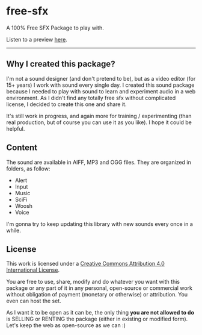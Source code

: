 # free-sfx
A 100% Free SFX Package to play with.

Listen to a preview [here](http://arnofaure.github.io/free-sfx/).

---

Why I created this package?
---
I'm not a sound designer (and don't pretend to be), but as a video editor (for 15+ years) I work with sound every single day. I created this sound package because I needed to play with sound to learn and experiment audio in a web environment. As I didn't find any totally free sfx without complicated license, I decided to create this one and share it.

It's still work in progress, and again more for training / experimenting (than real production, but of course you can use it as you like). I hope it could be helpful.

Content
---
The sound are available in AIFF, MP3 and OGG files. They are organized in folders, as follow:

- Alert
- Input
- Music
- SciFi
- Woosh
- Voice


I'm gonna try to keep updating this library with new sounds every once in a while.

License
---
This work is licensed under a [Creative Commons Attribution 4.0 International License](http://creativecommons.org/licenses/by/4.0/).

You are free to use, share, modify and do whatever you want with this package or any part of it in any personal, open-source or commercial work without obligation of payment (monetary or otherwise) or attribution. You even can host the set.

As I want it to be open as it can be, the only thing **you are not allowed to do** is SELLING or RENTING the package (either in existing or modified form). Let's keep the web as open-source as we can :)
